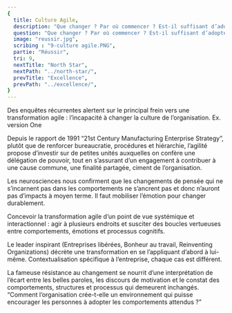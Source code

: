 ```yaml
---
{
  title: Culture Agile,
  description: "Que changer ? Par où commencer ? Est-il suffisant d’adopter un jeu de bonnes pratiques ?",
  question: "Que changer ? Par où commencer ? Est-il suffisant d’adopter un jeu de bonnes pratiques ?",
  image: "reussir.jpg",
  scribing : "9-culture agile.PNG",
  partie: "Réussir",
  tri: 9,
  nextTitle: "North Star",
  nextPath: "../north-star/",
  prevTitle: "Excellence",
  prevPath: "../excellence/",
}
---
```

Des enquêtes récurrentes alertent sur le principal frein vers une transformation agile : l’incapacité à changer la culture de l’organisation. Ex. version One

Depuis le rapport de 1991 “21st Century Manufacturing Enterprise Strategy”, plutôt que de renforcer bureaucratie, procédures et hiérarchie, l’agilité propose d’investir sur de petites unités auxquelles on confère une délégation de pouvoir, tout en s’assurant d’un engagement à contribuer à une cause commune, une finalité partagée, ciment de l’organisation.

Les neurosciences nous confirment que les changements de pensée qui ne s’incarnent pas dans les comportements ne s’ancrent pas et donc n’auront pas d’impacts à moyen terme. Il faut mobiliser l’émotion pour changer durablement.

Concevoir la transformation agile d’un point de vue systémique et interactionnel : agir à plusieurs endroits et susciter des boucles vertueuses entre comportements, émotions et processus cognitifs.

Le leader inspirant (Entreprises libérées, Bonheur au travail, Reinventing Organizations) décrète une transformation en se l’appliquant d’abord à lui-même.
Contextualisation spécifique à l’entreprise, chaque cas est différent.

La fameuse résistance au changement se nourrit d’une interprétation de l’écart entre les belles paroles, les discours de motivation et le constat des comportements, structures et processus qui demeurent inchangés.
“Comment l’organisation crée-t-elle un environnement qui puisse encourager les personnes à adopter les comportements attendus ?”
